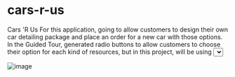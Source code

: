 # cars-r-us

Cars 'R Us
For this application, going to allow customers to design their own car detailing package and place an order for a new car with those options. 
In the Guided Tour, generated radio buttons to allow customers to choose their option for each kind of resources, but in this project, will be using <select> elements to create the dropdown controls.
  
![image](https://github.com/SeyunChung/cars-r-us/assets/119281933/6aaa71b7-2905-4616-b823-38fed200c174)

